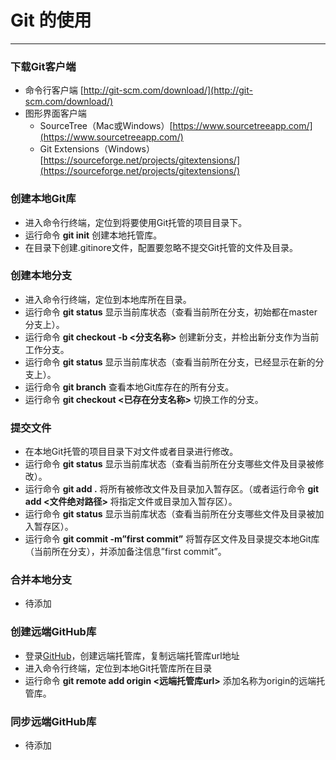 # Git 的使用
---
### 下载Git客户端

- 命令行客户端 [http://git-scm.com/download/](http://git-scm.com/download/)
- 图形界面客户端
	* SourceTree（Mac或Windows）[https://www.sourcetreeapp.com/](https://www.sourcetreeapp.com/)
	* Git Extensions（Windows）[https://sourceforge.net/projects/gitextensions/](https://sourceforge.net/projects/gitextensions/)
	
### 创建本地Git库

- 进入命令行终端，定位到将要使用Git托管的项目目录下。
- 运行命令 **git init** 创建本地托管库。
- 在目录下创建.gitinore文件，配置要忽略不提交Git托管的文件及目录。

### 创建本地分支

- 进入命令行终端，定位到本地库所在目录。
- 运行命令 **git status** 显示当前库状态（查看当前所在分支，初始都在master分支上）。
- 运行命令 **git checkout -b <分支名称>** 创建新分支，并检出新分支作为当前工作分支。
- 运行命令 **git status** 显示当前库状态（查看当前所在分支，已经显示在新的分支上）。
- 运行命令 **git branch** 查看本地Git库存在的所有分支。
- 运行命令 **git checkout <已存在分支名称>** 切换工作的分支。

### 提交文件

- 在本地Git托管的项目目录下对文件或者目录进行修改。
- 运行命令 **git status** 显示当前库状态（查看当前所在分支哪些文件及目录被修改）。
- 运行命令 **git add .** 将所有被修改文件及目录加入暂存区。（或者运行命令 **git add <文件绝对路径>** 将指定文件或目录加入暂存区）。
- 运行命令 **git status** 显示当前库状态（查看当前所在分支哪些文件及目录被加入暂存区）。
- 运行命令 **git commit -m”first commit”** 将暂存区文件及目录提交本地Git库（当前所在分支），并添加备注信息”first commit”。

### 合并本地分支

- 待添加

### 创建远端GitHub库

- 登录[GitHub](https://github.com)，创建远端托管库，复制远端托管库url地址
- 进入命令行终端，定位到本地Git托管库所在目录
- 运行命令 **git remote add origin <远端托管库url>** 添加名称为origin的远端托管库。

### 同步远端GitHub库

- 待添加
